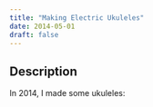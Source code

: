 ```yaml
---
title: "Making Electric Ukuleles"
date: 2014-05-01
draft: false
---
```


## Description

In 2014, I made some ukuleles:

  <div ID="gallery-travel-nashville2021" data-nanogallery2='{
      "itemsBaseURL": "{{<s3cdn>}}/projects/2014_uke/",
      "thumbnailWidth": "250",
      "thumbnailHeight": "250",
      "thumbnailBorderVertical": 1,
      "thumbnailBorderHorizontal": 1,
      "thumbnailLabel": {
        "position": "overImageOnBottom",
        "displayDescription": true
      },
      "thumbnailHoverEffect2": "labelAppear75|descriptionSlideUp",
      "galleryDisplayMode": "pagination",
      "galleryMaxRows": 1,
      "thumbnailAlignment": "center",
      "thumbnailOpenImage": true,
      "viewerTools":     {
        "topLeft":    "pageCounter, label",
        "topRight":   "playPauseButton, rotateLeft, rotateRight, fullscreenButton, closeButton"
       }   
    }'>
    <a href="IMG_20140601_133538.jpg" data-ngthumb="IMG_20140601_133538.jpg" data-ngdesc=""></a>
    <a href="IMG_20140504_111812.jpg" data-ngthumb="IMG_20140504_111812.jpg" data-ngdesc=""></a>
    <a href="IMG_20140623_135811.jpg" data-ngthumb="IMG_20140623_135811.jpg" data-ngdesc=""></a>
    <a href="IMG_20140623_135117.jpg" data-ngthumb="IMG_20140623_135117.jpg" data-ngdesc=""></a>
    <a href="IMG_20140623_134910.jpg" data-ngthumb="IMG_20140623_134910.jpg" data-ngdesc=""></a>
    <a href="1401156452743.jpg" data-ngthumb="1401156452743.jpg" data-ngdesc=""></a>
    <a href="IMG_20140623_143921.jpg" data-ngthumb="IMG_20140623_143921.jpg" data-ngdesc=""></a>
  </div>



